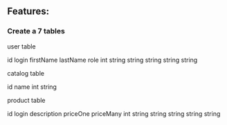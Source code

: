 <h2>Features:</h2>
<h3>Create a 7 tables</h3>

<p>user table</p>
<tr>
  <th>id</th>
  <th>login</th>
  <th>firstName</th>
  <th>lastName</th>
  <th>role</th>
</tr>
<tr>
  <td>int</td>
  <td>string</td>
  <td>string</td>
  <td>string</td>
  <td>string</td>
  <td>string</td>
</tr>

<p>catalog table</p>
<tr>
  <th>id</th>
  <th>name</th>
</tr>
<tr>
  <td>int</td>
  <td>string</td>
</tr>

<p>product table</p>
<tr>
  <th>id</th>
  <th>login</th>
  <th>description</th>
  <th>priceOne</th>
  <th>priceMany</th>
</tr>
<tr>
  <td>int</td>
  <td>string</td>
  <td>string</td>
  <td>string</td>
  <td>string</td>
  <td>string</td>
</tr>
